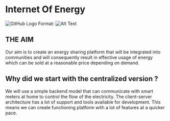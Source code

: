 # Internet Of Energy

![GitHub Logo](https://cdn-images-1.medium.com/max/1200/1*2E2WSE5wGMPv1pf8xruoKg.png)
Format: ![Alt Text](url)

## THE AIM
Our aim is to create an energy sharing platform that will be integrated into communities and will consequently result in effective usage of energy which can be sold at a reasonable price depending on demand.   

## Why did we start with the centralized version ?
We will use a simple backend model that can communicate with smart meters at home to control the flow of the electricity. The client-server architecture has a lot of  support and tools available for development. This means we can create functioning platform with a lot of features at a quicker pace.
